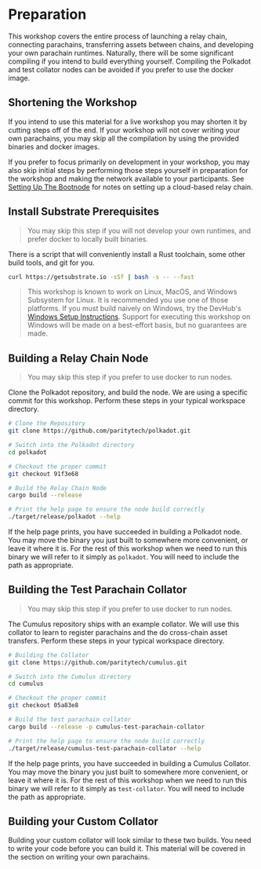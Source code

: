 # Preparation

This workshop covers the entire process of launching a relay chain, connecting parachains, transferring assets between chains, and developing your own parachain runtimes. Naturally, there will be some significant compiling if you intend to build everything yourself. Compiling the Polkadot and test collator nodes can be avoided if you prefer to use the docker image.

## Shortening the Workshop

If you intend to use this material for a live workshop you may shorten it by cutting steps off of the end. If your workshop will not cover writing your own parachains, you may skip all the compilation by using the provided binaries and docker images.

If you prefer to focus primarily on development in your workshop, you may also skip initial steps by performing those steps yourself in preparation for the workshop and making the network available to your participants. See [Setting Up The Bootnode](SettingUpTheBootnode.md) for notes on setting up a cloud-based relay chain.

## Install Substrate Prerequisites

> You may skip this step if you will not develop your own runtimes, and prefer docker to locally built binaries.

There is a script that will conveniently install a Rust toolchain, some other build tools, and git for you.

```bash
curl https://getsubstrate.io -sSf | bash -s -- --fast
```

> This workshop is known to work on Linux, MacOS, and Windows Subsystem for Linux. It is recommended you use one of those platforms. If you must build naively on Windows, try the DevHub's [Windows Setup Instructions](https://substrate.dev/docs/en/knowledgebase/getting-started/windows-users). Support for executing this workshop on Windows will be made on a best-effort basis, but no guarantees are made.

## Building a Relay Chain Node

> You may skip this step if you prefer to use docker to run nodes.

Clone the Polkadot repository, and build the node. We are using a specific commit for this workshop. Perform these steps in your typical workspace directory.

```bash
# Clone the Repository
git clone https://github.com/paritytech/polkadot.git

# Switch into the Polkadot directory
cd polkadot

# Checkout the proper commit
git checkout 91f3e68

# Build the Relay Chain Node
cargo build --release

# Print the help page to ensure the node build correctly
./target/release/polkadot --help
```

If the help page prints, you have succeeded in building a Polkadot node. You may move the binary you just built to somewhere more convenient, or leave it where it is. For the rest of this workshop when we need to run this binary we will refer to it simply as `polkadot`. You will need to include the path as appropriate.

## Building the Test Parachain Collator

> You may skip this step if you prefer to use docker to run nodes.

The Cumulus repository ships with an example collator. We will use this collator to learn to register parachains and the do cross-chain asset transfers. Perform these steps in your typical workspace directory.

```bash
# Building the Collator
git clone https://github.com/paritytech/cumulus.git

# Switch into the Cumulus directory
cd cumulus

# Checkout the proper commit
git checkout 05a83e8

# Build the test parachain collator
cargo build --release -p cumulus-test-parachain-collator

# Print the help page to ensure the node build correctly
./target/release/cumulus-test-parachain-collator --help
```

If the help page prints, you have succeeded in building a Cumulus Collator. You may move the binary you just built to somewhere more convenient, or leave it where it is. For the rest of this workshop when we need to run this binary we will refer to it simply as `test-collator`. You will need to include the path as appropriate.

## Building your Custom Collator

Building your custom collator will look similar to these two builds. You need to write your code before you can build it. This material will be covered in the section on writing your own parachains.
